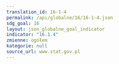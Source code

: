 ```yaml
---
translation_id: 16-1-4
permalink: /api/globalne/16/16-1-4.json
sdg_goal: 16
layout: json_globalne_goal_indicator
indicator: "16.1.4"
zmienne: ogółem
kategorie: null
source_url: www.stat.gov.pl
---
```

